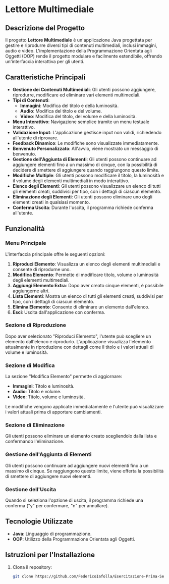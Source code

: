 # Lettore Multimediale

## Descrizione del Progetto
Il progetto **Lettore Multimediale** è un'applicazione Java progettata per gestire e riprodurre diversi tipi di contenuti multimediali, inclusi immagini, audio e video. L'implementazione della Programmazione Orientata agli Oggetti (OOP) rende il progetto modulare e facilmente estendibile, offrendo un'interfaccia interattiva per gli utenti.

## Caratteristiche Principali
- **Gestione dei Contenuti Multimediali**: Gli utenti possono aggiungere, riprodurre, modificare ed eliminare vari elementi multimediali.
- **Tipi di Contenuti**:
    - **Immagini**: Modifica del titolo e della luminosità.
    - **Audio**: Modifica del titolo e del volume.
    - **Video**: Modifica del titolo, del volume e della luminosità.
- **Menu Interattivo**: Navigazione semplice tramite un menu testuale interattivo.
- **Validazione Input**: L'applicazione gestisce input non validi, richiedendo all'utente di riprovare.
- **Feedback Dinamico**: Le modifiche sono visualizzate immediatamente.
- **Benvenuto Personalizzato**: All'avvio, viene mostrato un messaggio di benvenuto.
- **Gestione dell'Aggiunta di Elementi**: Gli utenti possono continuare ad aggiungere elementi fino a un massimo di cinque, con la possibilità di decidere di smettere di aggiungere quando raggiungono questo limite.
- **Modifiche Multiple**: Gli utenti possono modificare il titolo, la luminosità e il volume degli elementi multimediali in modo interattivo.
- **Elenco degli Elementi**: Gli utenti possono visualizzare un elenco di tutti gli elementi creati, suddivisi per tipo, con i dettagli di ciascun elemento.
- **Eliminazione degli Elementi**: Gli utenti possono eliminare uno degli elementi creati in qualsiasi momento.
- **Conferma Uscita**: Durante l'uscita, il programma richiede conferma all'utente.

## Funzionalità

### Menu Principale
L'interfaccia principale offre le seguenti opzioni:
1. **Riproduci Elemento**: Visualizza un elenco degli elementi multimediali e consente di riprodurne uno.
2. **Modifica Elemento**: Permette di modificare titolo, volume o luminosità degli elementi multimediali.
3. **Aggiungi Elemento Extra**: Dopo aver creato cinque elementi, è possibile aggiungerne altri.
4. **Lista Elementi**: Mostra un elenco di tutti gli elementi creati, suddivisi per tipo, con i dettagli di ciascun elemento.
5. **Elimina Elemento**: Consente di eliminare un elemento dall'elenco.
6. **Esci**: Uscita dall'applicazione con conferma.

### Sezione di Riproduzione
Dopo aver selezionato "Riproduci Elemento", l'utente può scegliere un elemento dall'elenco e riprodurlo. L'applicazione visualizza l'elemento attualmente in riproduzione con dettagli come il titolo e i valori attuali di volume e luminosità.

### Sezione di Modifica
La sezione "Modifica Elemento" permette di aggiornare:
- **Immagini**: Titolo e luminosità.
- **Audio**: Titolo e volume.
- **Video**: Titolo, volume e luminosità.

Le modifiche vengono applicate immediatamente e l'utente può visualizzare i valori attuali prima di apportare cambiamenti.

### Sezione di Eliminazione
Gli utenti possono eliminare un elemento creato scegliendolo dalla lista e confermando l'eliminazione.

### Gestione dell'Aggiunta di Elementi
Gli utenti possono continuare ad aggiungere nuovi elementi fino a un massimo di cinque. Se raggiungono questo limite, viene offerta la possibilità di smettere di aggiungere nuovi elementi.

### Gestione dell'Uscita
Quando si seleziona l'opzione di uscita, il programma richiede una conferma ("y" per confermare, "n" per annullare).

## Tecnologie Utilizzate
- **Java**: Linguaggio di programmazione.
- **OOP**: Utilizzo della Programmazione Orientata agli Oggetti.

## Istruzioni per l'Installazione
1. Clona il repository:
   ```bash
   git clone https://github.com/FedericoIafolla/Esercitazione-Prima-Settimana.git
